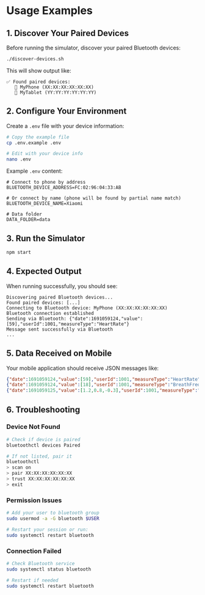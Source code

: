 # Usage Examples

## 1. Discover Your Paired Devices

Before running the simulator, discover your paired Bluetooth devices:

```bash
./discover-devices.sh
```

This will show output like:
```
✅ Found paired devices:
   📱 MyPhone (XX:XX:XX:XX:XX:XX)
   📱 MyTablet (YY:YY:YY:YY:YY:YY)
```

## 2. Configure Your Environment

Create a `.env` file with your device information:

```bash
# Copy the example file
cp .env.example .env

# Edit with your device info
nano .env
```

Example `.env` content:
```
# Connect to phone by address
BLUETOOTH_DEVICE_ADDRESS=FC:02:96:04:33:AB

# Or connect by name (phone will be found by partial name match)
BLUETOOTH_DEVICE_NAME=Xiaomi

# Data folder
DATA_FOLDER=data
```

## 3. Run the Simulator

```bash
npm start
```

## 4. Expected Output

When running successfully, you should see:
```
Discovering paired Bluetooth devices...
Found paired devices: [...]
Connecting to Bluetooth device: MyPhone (XX:XX:XX:XX:XX:XX)
Bluetooth connection established
Sending via Bluetooth: {"date":1691059124,"value":[59],"userId":1001,"measureType":"HeartRate"}
Message sent successfully via Bluetooth
...
```

## 5. Data Received on Mobile

Your mobile application should receive JSON messages like:

```json
{"date":1691059124,"value":[59],"userId":1001,"measureType":"HeartRate"}
{"date":1691059124,"value":[18],"userId":1001,"measureType":"BreathFrequency"}
{"date":1691059125,"value":[1.2,0.8,-0.3],"userId":1001,"measureType":"AccelerationX"}
```

## 6. Troubleshooting

### Device Not Found
```bash
# Check if device is paired
bluetoothctl devices Paired

# If not listed, pair it
bluetoothctl
> scan on
> pair XX:XX:XX:XX:XX:XX
> trust XX:XX:XX:XX:XX:XX
> exit
```

### Permission Issues
```bash
# Add your user to bluetooth group
sudo usermod -a -G bluetooth $USER

# Restart your session or run:
sudo systemctl restart bluetooth
```

### Connection Failed
```bash
# Check Bluetooth service
sudo systemctl status bluetooth

# Restart if needed
sudo systemctl restart bluetooth
```
